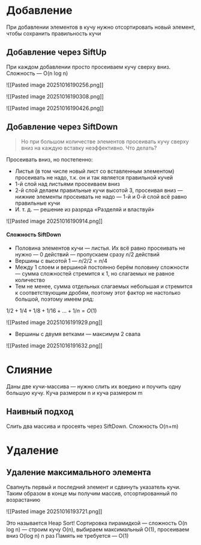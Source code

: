 # Добавление

При добавлении элементов в кучу нужно отсортировать новый элемент, чтобы сохранить правильность кучи
## Добавление через SiftUp

При каждом добавлении просто просеиваем кучу сверху вниз. Сложность — O(n log n)

![[Pasted image 20251016190256.png]]

![[Pasted image 20251016190308.png]]

![[Pasted image 20251016190426.png]]
## Добавление через SiftDown

> Но при большом количестве элементов просеивать кучу сверху вниз на каждую вставку неэффективно. Что делать?

Просеивать вниз, но постепенно:
- Листья (в том числе новый лист со вставленным элементом) просеивать не надо, т.к. он и так является правильной кучей
- 1-й слой над листьями просеиваем вниз 
- 2-й слой делаем правильные кучи высотой 3, просеивая вниз — нижние элементы просеивать не надо — 1-й и 0-й слой всё равно правильные кучи
- И. т. д. — решение из разряда «Разделяй и властвуй»

![[Pasted image 20251016190914.png]]
#### Сложность SiftDown

- Половина элементов кучи — листья. Их всё равно просеивать не нужно — 0 действий — пропускаем сразу $n / 2$ действий 
- Вершины с высотой 1 — $n / 2 / 2 = n / 4$
- Между 1 слоем и вершиной постоянно берём половину сложности — сумма сложностей стремится к 1, но слагаемых не равное количество
- Тем не менее, сумма отдельных слагаемых небольшая и стремится к соответствующим дробям, поэтому этот фактор не настолько большой, поэтому имеем ряд:

$1/2 + 1/4 + 1/8 + 1/16 + ... + 1/n = O(1)$

![[Pasted image 20251016191929.png]]
- Вершины с двумя ветками — максимум 2 свапа

![[Pasted image 20251016191632.png]]
# Слияние

Даны две кучи-массива — нужно слить их воедино и поучить одну большую кучу. Куча размером n и куча размером m
## Наивный подход

Слить два массива и просеять через SiftDown. Сложность O(n+m)
# Удаление
## Удаление максимального элемента

Свапнуть первый и последний элемент и сдвинуть указатель кучи. Таким образом в конце мы получим массив, отсортированный по возрастанию

![[Pasted image 20251016193721.png]]

Это называется Heap Sort! Сортировка пирамидкой — сложность O(n log n) — строим кучу O(n), выбираем максимальный O(1), просеиваем вниз O(log n) n раз
Память не требуется — O(1)